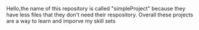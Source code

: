 Hello,the name of this repository is called "simpleProject" because they have less files that they don't need their respository. Overall these projects are a way to learn and imporve my skill sets 
